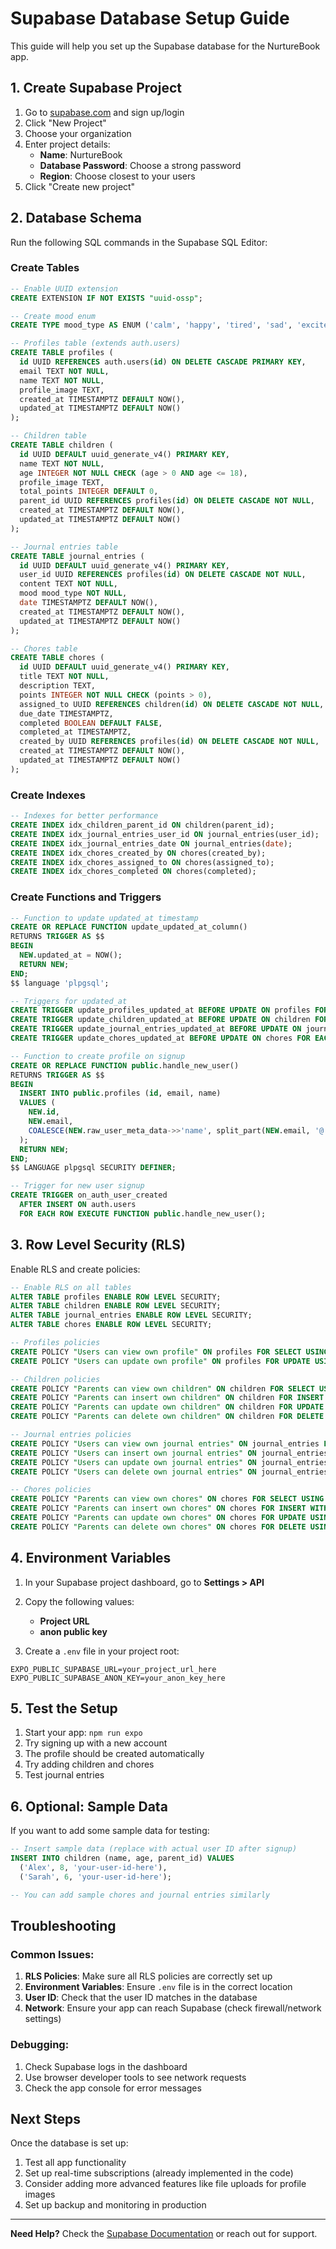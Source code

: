 # Supabase Database Setup Guide

This guide will help you set up the Supabase database for the NurtureBook app.

## 1. Create Supabase Project

1. Go to [supabase.com](https://supabase.com) and sign up/login
2. Click "New Project"
3. Choose your organization
4. Enter project details:
   - **Name**: NurtureBook
   - **Database Password**: Choose a strong password
   - **Region**: Choose closest to your users
5. Click "Create new project"

## 2. Database Schema

Run the following SQL commands in the Supabase SQL Editor:

### Create Tables

```sql
-- Enable UUID extension
CREATE EXTENSION IF NOT EXISTS "uuid-ossp";

-- Create mood enum
CREATE TYPE mood_type AS ENUM ('calm', 'happy', 'tired', 'sad', 'excited');

-- Profiles table (extends auth.users)
CREATE TABLE profiles (
  id UUID REFERENCES auth.users(id) ON DELETE CASCADE PRIMARY KEY,
  email TEXT NOT NULL,
  name TEXT NOT NULL,
  profile_image TEXT,
  created_at TIMESTAMPTZ DEFAULT NOW(),
  updated_at TIMESTAMPTZ DEFAULT NOW()
);

-- Children table
CREATE TABLE children (
  id UUID DEFAULT uuid_generate_v4() PRIMARY KEY,
  name TEXT NOT NULL,
  age INTEGER NOT NULL CHECK (age > 0 AND age <= 18),
  profile_image TEXT,
  total_points INTEGER DEFAULT 0,
  parent_id UUID REFERENCES profiles(id) ON DELETE CASCADE NOT NULL,
  created_at TIMESTAMPTZ DEFAULT NOW(),
  updated_at TIMESTAMPTZ DEFAULT NOW()
);

-- Journal entries table
CREATE TABLE journal_entries (
  id UUID DEFAULT uuid_generate_v4() PRIMARY KEY,
  user_id UUID REFERENCES profiles(id) ON DELETE CASCADE NOT NULL,
  content TEXT NOT NULL,
  mood mood_type NOT NULL,
  date TIMESTAMPTZ DEFAULT NOW(),
  created_at TIMESTAMPTZ DEFAULT NOW(),
  updated_at TIMESTAMPTZ DEFAULT NOW()
);

-- Chores table
CREATE TABLE chores (
  id UUID DEFAULT uuid_generate_v4() PRIMARY KEY,
  title TEXT NOT NULL,
  description TEXT,
  points INTEGER NOT NULL CHECK (points > 0),
  assigned_to UUID REFERENCES children(id) ON DELETE CASCADE NOT NULL,
  due_date TIMESTAMPTZ,
  completed BOOLEAN DEFAULT FALSE,
  completed_at TIMESTAMPTZ,
  created_by UUID REFERENCES profiles(id) ON DELETE CASCADE NOT NULL,
  created_at TIMESTAMPTZ DEFAULT NOW(),
  updated_at TIMESTAMPTZ DEFAULT NOW()
);
```

### Create Indexes

```sql
-- Indexes for better performance
CREATE INDEX idx_children_parent_id ON children(parent_id);
CREATE INDEX idx_journal_entries_user_id ON journal_entries(user_id);
CREATE INDEX idx_journal_entries_date ON journal_entries(date);
CREATE INDEX idx_chores_created_by ON chores(created_by);
CREATE INDEX idx_chores_assigned_to ON chores(assigned_to);
CREATE INDEX idx_chores_completed ON chores(completed);
```

### Create Functions and Triggers

```sql
-- Function to update updated_at timestamp
CREATE OR REPLACE FUNCTION update_updated_at_column()
RETURNS TRIGGER AS $$
BEGIN
  NEW.updated_at = NOW();
  RETURN NEW;
END;
$$ language 'plpgsql';

-- Triggers for updated_at
CREATE TRIGGER update_profiles_updated_at BEFORE UPDATE ON profiles FOR EACH ROW EXECUTE FUNCTION update_updated_at_column();
CREATE TRIGGER update_children_updated_at BEFORE UPDATE ON children FOR EACH ROW EXECUTE FUNCTION update_updated_at_column();
CREATE TRIGGER update_journal_entries_updated_at BEFORE UPDATE ON journal_entries FOR EACH ROW EXECUTE FUNCTION update_updated_at_column();
CREATE TRIGGER update_chores_updated_at BEFORE UPDATE ON chores FOR EACH ROW EXECUTE FUNCTION update_updated_at_column();

-- Function to create profile on signup
CREATE OR REPLACE FUNCTION public.handle_new_user()
RETURNS TRIGGER AS $$
BEGIN
  INSERT INTO public.profiles (id, email, name)
  VALUES (
    NEW.id,
    NEW.email,
    COALESCE(NEW.raw_user_meta_data->>'name', split_part(NEW.email, '@', 1))
  );
  RETURN NEW;
END;
$$ LANGUAGE plpgsql SECURITY DEFINER;

-- Trigger for new user signup
CREATE TRIGGER on_auth_user_created
  AFTER INSERT ON auth.users
  FOR EACH ROW EXECUTE FUNCTION public.handle_new_user();
```

## 3. Row Level Security (RLS)

Enable RLS and create policies:

```sql
-- Enable RLS on all tables
ALTER TABLE profiles ENABLE ROW LEVEL SECURITY;
ALTER TABLE children ENABLE ROW LEVEL SECURITY;
ALTER TABLE journal_entries ENABLE ROW LEVEL SECURITY;
ALTER TABLE chores ENABLE ROW LEVEL SECURITY;

-- Profiles policies
CREATE POLICY "Users can view own profile" ON profiles FOR SELECT USING (auth.uid() = id);
CREATE POLICY "Users can update own profile" ON profiles FOR UPDATE USING (auth.uid() = id);

-- Children policies
CREATE POLICY "Parents can view own children" ON children FOR SELECT USING (auth.uid() = parent_id);
CREATE POLICY "Parents can insert own children" ON children FOR INSERT WITH CHECK (auth.uid() = parent_id);
CREATE POLICY "Parents can update own children" ON children FOR UPDATE USING (auth.uid() = parent_id);
CREATE POLICY "Parents can delete own children" ON children FOR DELETE USING (auth.uid() = parent_id);

-- Journal entries policies
CREATE POLICY "Users can view own journal entries" ON journal_entries FOR SELECT USING (auth.uid() = user_id);
CREATE POLICY "Users can insert own journal entries" ON journal_entries FOR INSERT WITH CHECK (auth.uid() = user_id);
CREATE POLICY "Users can update own journal entries" ON journal_entries FOR UPDATE USING (auth.uid() = user_id);
CREATE POLICY "Users can delete own journal entries" ON journal_entries FOR DELETE USING (auth.uid() = user_id);

-- Chores policies
CREATE POLICY "Parents can view own chores" ON chores FOR SELECT USING (auth.uid() = created_by);
CREATE POLICY "Parents can insert own chores" ON chores FOR INSERT WITH CHECK (auth.uid() = created_by);
CREATE POLICY "Parents can update own chores" ON chores FOR UPDATE USING (auth.uid() = created_by);
CREATE POLICY "Parents can delete own chores" ON chores FOR DELETE USING (auth.uid() = created_by);
```

## 4. Environment Variables

1. In your Supabase project dashboard, go to **Settings > API**
2. Copy the following values:
   - **Project URL**
   - **anon public key**

3. Create a `.env` file in your project root:

```env
EXPO_PUBLIC_SUPABASE_URL=your_project_url_here
EXPO_PUBLIC_SUPABASE_ANON_KEY=your_anon_key_here
```

## 5. Test the Setup

1. Start your app: `npm run expo`
2. Try signing up with a new account
3. The profile should be created automatically
4. Try adding children and chores
5. Test journal entries

## 6. Optional: Sample Data

If you want to add some sample data for testing:

```sql
-- Insert sample data (replace with actual user ID after signup)
INSERT INTO children (name, age, parent_id) VALUES 
  ('Alex', 8, 'your-user-id-here'),
  ('Sarah', 6, 'your-user-id-here');

-- You can add sample chores and journal entries similarly
```

## Troubleshooting

### Common Issues:

1. **RLS Policies**: Make sure all RLS policies are correctly set up
2. **Environment Variables**: Ensure `.env` file is in the correct location
3. **User ID**: Check that the user ID matches in the database
4. **Network**: Ensure your app can reach Supabase (check firewall/network settings)

### Debugging:

1. Check Supabase logs in the dashboard
2. Use browser developer tools to see network requests
3. Check the app console for error messages

## Next Steps

Once the database is set up:
1. Test all app functionality
2. Set up real-time subscriptions (already implemented in the code)
3. Consider adding more advanced features like file uploads for profile images
4. Set up backup and monitoring in production

---

**Need Help?** Check the [Supabase Documentation](https://supabase.com/docs) or reach out for support.